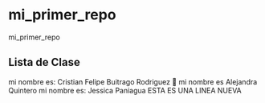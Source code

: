 # mi_primer_repo

mi_primer_repo

## Lista de Clase

mi nombre es: Cristian Felipe Buitrago Rodriguez 🤔
mi nombre es Alejandra Quintero
mi nombre es: Jessica Paniagua
ESTA ES UNA LINEA NUEVA